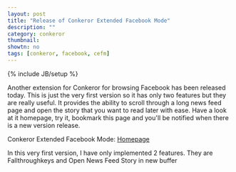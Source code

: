 ```yaml
---
layout: post
title: "Release of Conkeror Extended Facebook Mode"
description: ""
category: conkeror
thumbnail: 
showtn: no
tags: [conkeror, facebook, cefm]
---
```

{% include JB/setup %}

Another extension for Conkeror for browsing Facebook has been released today.
This is just the very first version so it has only two features but they are
really useful. It provides the ability to scroll through a long news feed page
and open the story that you want to read later with ease. Have a look at it
homepage, try it, bookmark this page and you'll be notified when there is a new
version release.

Conkeror Extended Facebook Mode: [Homepage](/conkeror-extended-facebook-mode.html)

<!-- more -->

In this very first version, I have only implemented 2 features. They are
Fallthroughkeys and Open News Feed Story in new buffer
